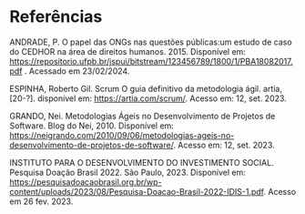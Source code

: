 # Referências

ANDRADE, P. O papel das ONGs nas questões públicas:um estudo de caso do CEDHOR na área de direitos humanos. 2015. Disponível em: https://repositorio.ufpb.br/jspui/bitstream/123456789/1800/1/PBA18082017.pdf . Acessado em 23/02/2024.

ESPINHA, Roberto Gil. Scrum O guia definitivo da metodologia ágil. artia, [20-?]. disponível em: https://artia.com/scrum/. Acesso em: 12, set. 2023.

GRANDO, Nei. Metodologias Ágeis no Desenvolvimento de Projetos de Software. Blog do Nei, 2010. Disponível em: https://neigrando.com/2010/09/06/metodologias-ageis-no-desenvolvimento-de-projetos-de-software/. Acesso em: 12, set. 2023.

INSTITUTO PARA O DESENVOLVIMENTO DO INVESTIMENTO SOCIAL. Pesquisa Doação Brasil 2022. São Paulo, 2023. Disponível em: https://pesquisadoacaobrasil.org.br/wp-content/uploads/2023/08/Pesquisa-Doacao-Brasil-2022-IDIS-1.pdf. Acesso em 26 fev. 2023.